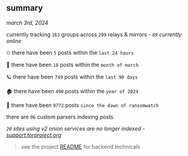 
## summary
_march 3rd, 2024_

currently tracking `163` groups across `299` relays & mirrors - _`69` currently online_

⏲ there have been `5` posts within the `last 24 hours`

🦈 there have been `18` posts within the `month of march`

🪐 there have been `749` posts within the `last 90 days`

🏚 there have been `490` posts within the `year of 2024`

🦕 there have been `9772` posts `since the dawn of ransomwatch`

there are `96` custom parsers indexing posts

_`20` sites using v2 onion services are no longer indexed - [support.torproject.org](https://support.torproject.org/onionservices/v2-deprecation/)_

> see the project [README](https://github.com/joshhighet/ransomwatch#ransomwatch--) for backend technicals
